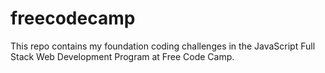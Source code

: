 # freecodecamp
This repo contains my foundation coding challenges in the JavaScript Full Stack Web Development Program at Free Code Camp.
